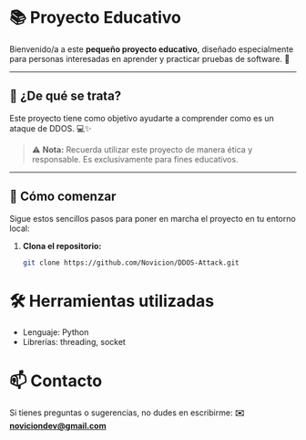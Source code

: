 # 📚 Proyecto Educativo

Bienvenido/a a este **pequeño proyecto educativo**, diseñado especialmente para personas interesadas en aprender y practicar pruebas de software. 🎉 

---

## 🧐 ¿De qué se trata?
Este proyecto tiene como objetivo ayudarte a comprender como es un ataque de DDOS. 💻✨ 

> ⚠️ **Nota:** Recuerda utilizar este proyecto de manera ética y responsable. Es exclusivamente para fines educativos.

---

## 🚀 Cómo comenzar
Sigue estos sencillos pasos para poner en marcha el proyecto en tu entorno local:

1. **Clona el repositorio:**
   ```bash
   git clone https://github.com/Novicion/DDOS-Attack.git

# 🛠️ Herramientas utilizadas
   - Lenguaje: Python 
   - Librerías: threading, socket

# 📫 Contacto
   Si tienes preguntas o sugerencias, no dudes en escribirme:
      **✉️ noviciondev@gmail.com**
